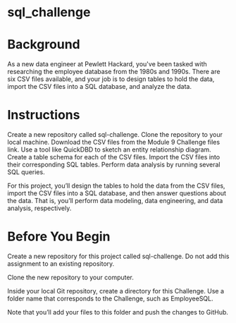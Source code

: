 # sql_challenge

# Background
As a new data engineer at Pewlett Hackard, you've been tasked with researching the employee database from the 1980s and 1990s. There are six CSV files available, and your job is to design tables to hold the data, import the CSV files into a SQL database, and analyze the data.

# Instructions
Create a new repository called sql-challenge.
Clone the repository to your local machine.
Download the CSV files from the Module 9 Challenge files link.
Use a tool like QuickDBD to sketch an entity relationship diagram.
Create a table schema for each of the CSV files.
Import the CSV files into their corresponding SQL tables.
Perform data analysis by running several SQL queries.


For this project, you’ll design the tables to hold the data from the CSV files, import the CSV files into a SQL database, and then answer questions about the data. That is, you’ll perform data modeling, data engineering, and data analysis, respectively.

# Before You Begin
Create a new repository for this project called sql-challenge. Do not add this assignment to an existing repository.

Clone the new repository to your computer.

Inside your local Git repository, create a directory for this Challenge. Use a folder name that corresponds to the Challenge, such as EmployeeSQL.

Note that you’ll add your files to this folder and push the changes to GitHub.
